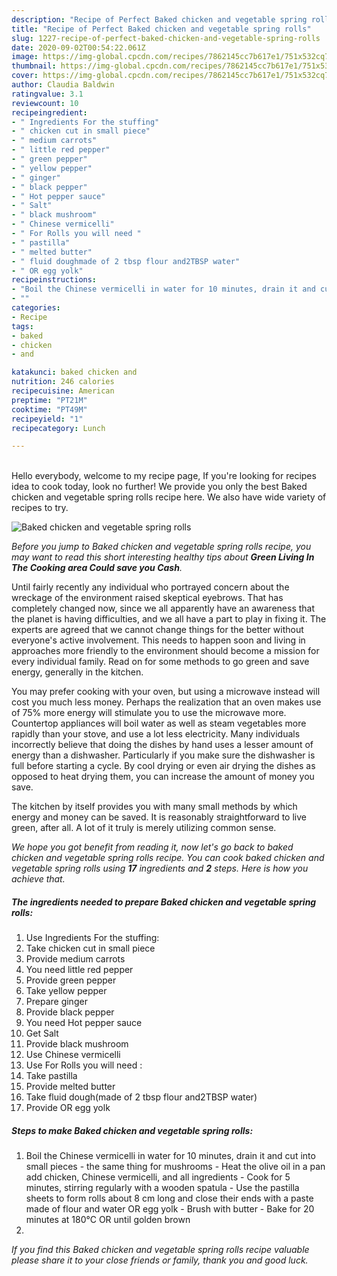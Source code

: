 ```yaml
---
description: "Recipe of Perfect Baked chicken and vegetable spring rolls"
title: "Recipe of Perfect Baked chicken and vegetable spring rolls"
slug: 1227-recipe-of-perfect-baked-chicken-and-vegetable-spring-rolls
date: 2020-09-02T00:54:22.061Z
image: https://img-global.cpcdn.com/recipes/7862145cc7b617e1/751x532cq70/baked-chicken-and-vegetable-spring-rolls-recipe-main-photo.jpg
thumbnail: https://img-global.cpcdn.com/recipes/7862145cc7b617e1/751x532cq70/baked-chicken-and-vegetable-spring-rolls-recipe-main-photo.jpg
cover: https://img-global.cpcdn.com/recipes/7862145cc7b617e1/751x532cq70/baked-chicken-and-vegetable-spring-rolls-recipe-main-photo.jpg
author: Claudia Baldwin
ratingvalue: 3.1
reviewcount: 10
recipeingredient:
- " Ingredients For the stuffing"
- " chicken cut in small piece"
- " medium carrots"
- " little red pepper"
- " green pepper"
- " yellow pepper"
- " ginger"
- " black pepper"
- " Hot pepper sauce"
- " Salt"
- " black mushroom"
- " Chinese vermicelli"
- " For Rolls you will need "
- " pastilla"
- " melted butter"
- " fluid doughmade of 2 tbsp flour and2TBSP water"
- " OR egg yolk"
recipeinstructions:
- "Boil the Chinese vermicelli in water for 10 minutes, drain it and cut into small pieces the same thing for mushrooms  Heat the olive oil in a pan add chicken, Chinese vermicelli, and all ingredients Cook for 5 minutes, stirring regularly with a wooden spatula Use the pastilla sheets to form rolls about 8 cm long and close their ends with a paste made of flour and water OR egg yolk Brush with butter Bake for 20 minutes at 180°C OR until golden brown"
- ""
categories:
- Recipe
tags:
- baked
- chicken
- and

katakunci: baked chicken and 
nutrition: 246 calories
recipecuisine: American
preptime: "PT21M"
cooktime: "PT49M"
recipeyield: "1"
recipecategory: Lunch

---
```

<br>
Hello everybody, welcome to my recipe page, If you're looking for recipes idea to cook today, look no further! We provide you only the best Baked chicken and vegetable spring rolls recipe here. We also have wide variety of recipes to try.
<br>


![Baked chicken and vegetable spring rolls](https://img-global.cpcdn.com/recipes/7862145cc7b617e1/751x532cq70/baked-chicken-and-vegetable-spring-rolls-recipe-main-photo.jpg)

<i>Before you jump to Baked chicken and vegetable spring rolls recipe, you may want to read this short interesting healthy tips about 
<strong>Green Living In The Cooking area Could save you Cash</strong>.</i>
</br>

Until fairly recently any individual who portrayed concern about the wreckage of the environment raised skeptical eyebrows. That has completely changed now, since we all apparently have an awareness that the planet is having difficulties, and we all have a part to play in fixing it. The experts are agreed that we cannot change things for the better without everyone's active involvement. This needs to happen soon and living in approaches more friendly to the environment should become a mission for every individual family. Read on for some methods to go green and save energy, generally in the kitchen.

You may prefer cooking with your oven, but using a microwave instead will cost you much less money. Perhaps the realization that an oven makes use of 75% more energy will stimulate you to use the microwave more. Countertop appliances will boil water as well as steam vegetables more rapidly than your stove, and use a lot less electricity. Many individuals incorrectly believe that doing the dishes by hand uses a lesser amount of energy than a dishwasher. Particularly if you make sure the dishwasher is full before starting a cycle. By cool drying or even air drying the dishes as opposed to heat drying them, you can increase the amount of money you save.

The kitchen by itself provides you with many small methods by which energy and money can be saved. It is reasonably straightforward to live green, after all. A lot of it truly is merely utilizing common sense.


<i>We hope you got benefit from reading it, now let's go back to baked chicken and vegetable spring rolls recipe. You can cook baked chicken and vegetable spring rolls using <strong>17</strong> ingredients and <strong>2</strong> steps. Here is how you achieve that.
</i>

##### The ingredients needed to prepare Baked chicken and vegetable spring rolls:

1. Use  Ingredients For the stuffing:
1. Take  chicken cut in small piece
1. Provide  medium carrots
1. You need  little red pepper
1. Provide  green pepper
1. Take  yellow pepper
1. Prepare  ginger
1. Provide  black pepper
1. You need  Hot pepper sauce
1. Get  Salt
1. Provide  black mushroom
1. Use  Chinese vermicelli
1. Use  For Rolls you will need :
1. Take  pastilla
1. Provide  melted butter
1. Take  fluid dough(made of 2 tbsp flour and2TBSP water)
1. Provide  OR egg yolk


##### Steps to make Baked chicken and vegetable spring rolls:

1. Boil the Chinese vermicelli in water for 10 minutes, drain it and cut into small pieces - the same thing for mushrooms -  Heat the olive oil in a pan add chicken, Chinese vermicelli, and all ingredients - Cook for 5 minutes, stirring regularly with a wooden spatula - Use the pastilla sheets to form rolls about 8 cm long and close their ends with a paste made of flour and water OR egg yolk - Brush with butter - Bake for 20 minutes at 180°C OR until golden brown
1. 


<i>If you find this Baked chicken and vegetable spring rolls recipe valuable please share it to your close friends or family, thank you and good luck.</i>
